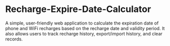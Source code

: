 # Recharge-Expire-Date-Calculator
A simple, user-friendly web application to calculate the expiration date of phone and WiFi recharges based on the recharge date and validity period. It also allows users to track recharge history, export/import history, and clear records.
